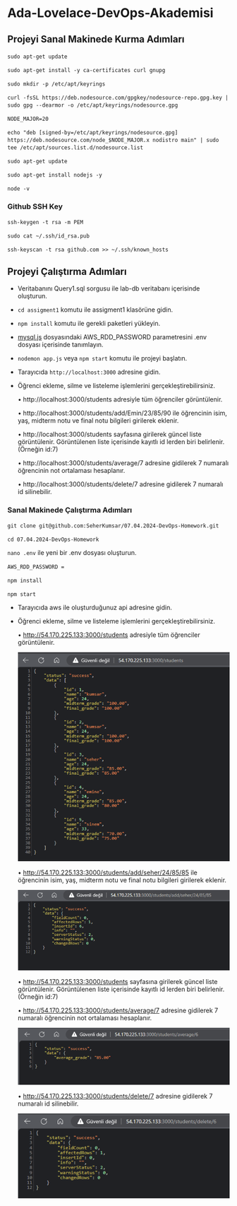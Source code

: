 # Ada-Lovelace-DevOps-Akademisi
## Projeyi Sanal Makinede Kurma Adımları
`sudo apt-get update`

`sudo apt-get install -y ca-certificates curl gnupg`

`sudo mkdir -p /etc/apt/keyrings`

`curl -fsSL https://deb.nodesource.com/gpgkey/nodesource-repo.gpg.key | sudo gpg --dearmor -o /etc/apt/keyrings/nodesource.gpg`

`NODE_MAJOR=20`

`echo "deb [signed-by=/etc/apt/keyrings/nodesource.gpg] https://deb.nodesource.com/node_$NODE_MAJOR.x nodistro main" | sudo tee /etc/apt/sources.list.d/nodesource.list`

`sudo apt-get update`

`sudo apt-get install nodejs -y`

`node -v`

### Github SSH Key

`ssh-keygen -t rsa -m PEM`

`sudo cat ~/.ssh/id_rsa.pub`

`ssh-keyscan -t rsa github.com >> ~/.ssh/known_hosts`

## Projeyi Çalıştırma Adımları
- Veritabanını Query1.sql sorgusu ile lab-db veritabanı içerisinde oluşturun.
- `cd assigment1` komutu ile assigment1 klasörüne gidin.
- `npm install` komutu ile gerekli paketleri yükleyin.
- [mysql.js](./assigment1/helper/mysql.js) dosyasındaki AWS_RDD_PASSWORD parametresini .env dosyası içerisinde tanımlayın.
- `nodemon app.js` veya `npm start` komutu ile projeyi başlatın.
- Tarayıcıda `http://localhost:3000` adresine gidin.
- Öğrenci ekleme, silme ve listeleme işlemlerini gerçekleştirebilirsiniz.

    •	http://localhost:3000/students adresiyle tüm öğrenciler görüntülenir.

    •	http://localhost:3000/students/add/Emin/23/85/90 ile öğrencinin isim, yaş, midterm notu ve final notu bilgileri girilerek eklenir.

    •	http://localhost:3000/students sayfasına girilerek güncel liste görüntülenir. Görüntülenen liste içerisinde kayıtlı id lerden biri belirlenir. (Örneğin id:7)

    •	http://localhost:3000/students/average/7 adresine gidilerek 7 numaralı öğrencinin not ortalaması hesaplanır.

    •	http://localhost:3000/students/delete/7 adresine gidilerek 7 numaralı id silinebilir.

### Sanal Makinede Çalıştırma Adımları
`git clone git@github.com:SeherKumsar/07.04.2024-DevOps-Homework.git`

`cd 07.04.2024-DevOps-Homework`

`nano .env` ile yeni bir .env dosyası oluşturun.

`AWS_RDD_PASSWORD = `

`npm install`

`npm start`

- Tarayıcıda aws ile oluşturduğunuz api adresine gidin.
- Öğrenci ekleme, silme ve listeleme işlemlerini gerçekleştirebilirsiniz.

    •	http://54.170.225.133:3000/students adresiyle tüm öğrenciler görüntülenir.

    ![students](screenshots/students.png)

    •	http://54.170.225.133:3000/students/add/seher/24/85/85 ile öğrencinin isim, yaş, midterm notu ve final notu bilgileri girilerek eklenir.

    ![students-add](screenshots/student-add.png)

    •	http://54.170.225.133:3000/students sayfasına girilerek güncel liste görüntülenir. Görüntülenen liste içerisinde kayıtlı id lerden biri belirlenir. (Örneğin id:7)

    •	http://54.170.225.133:3000/students/average/7 adresine gidilerek 7 numaralı öğrencinin not ortalaması hesaplanır.

    ![students-average](screenshots/student-average.png)

    •	http://54.170.225.133:3000/students/delete/7 adresine gidilerek 7 numaralı id silinebilir.
    
    ![students-delete](screenshots/student-delete.png)
